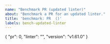 ```yaml
---
name: "Benchmark PR (updated linter)"
about: "Benchmark a PR for an updated linter."
title: 'benchmark: PR  ()'
labels: bench-updated-linter
---
```

{
  "pr": 0,
  "linter": "",
  "version": "v1.61.0"
}
